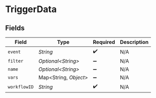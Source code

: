 # TriggerData


## Fields

| Field                  | Type                   | Required               | Description            |
| ---------------------- | ---------------------- | ---------------------- | ---------------------- |
| `event`                | *String*               | :heavy_check_mark:     | N/A                    |
| `filter`               | *Optional\<String>*    | :heavy_minus_sign:     | N/A                    |
| `name`                 | *Optional\<String>*    | :heavy_minus_sign:     | N/A                    |
| `vars`                 | Map\<String, *Object*> | :heavy_minus_sign:     | N/A                    |
| `workflowID`           | *String*               | :heavy_check_mark:     | N/A                    |